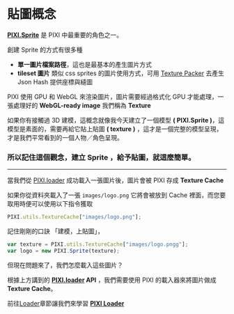 # 貼圖概念

**[PIXI.Sprite](http://pixijs.github.io/docs/PIXI.Sprite.html)** 是 PIXI 中最重要的角色之一。

創建 Sprite 的方式有很多種

* **單一圖片檔案路徑**，這也是最基本的產生圖片方式
* **tileset 圖片** 類似 css sprites 的圖片使用方式，可用 [Texture Packer](https://www.codeandweb.com/texturepacker) 去產生 Json Hash 提供座標與縫圖

PIXI 使用 GPU 和 WebGL 來渲染圖片，圖片需要經過格式化 GPU 才能處理，一張處理好的 **WebGL-ready image** 我們稱為 **Texture** 

如果你有接觸過 3D 建模，這概念就像我今天建立了一個模型 **( PIXI.Sprite )**，這模型是素面的，需要再給它貼上貼圖 **( texture )** ，這才是一個完整的模型呈現，才是我們平常看到的一個人物／角色呈現。

### 所以記住這個觀念，**建立 Sprite ，給予貼圖**，就這麼簡單。

---

當我們從 [PIXI.loader](http://pixijs.github.io/docs/PIXI.loaders.Loader.html) 成功載入一張圖片後，圖片會被 PIXI 存成 **Texture Cache** 

如果你從資料夾載入了一張 `images/logo.png`
它將會被放到 Cache 裡面，而您要取用時便可以使用以下指令獲取

```js
PIXI.utils.TextureCache["images/logo.png"];
``` 

記住剛剛的口訣 「建模，上貼圖」，

```js
var texture = PIXI.utils.TextureCache["images/logo.pngg"];
var logo = new PIXI.Sprite(texture);
```

但現在問題來了，我們怎麼載入這些圖片？

根據上方講到的 **[PIXI.loader](http://pixijs.github.io/docs/PIXI.loaders.Loader.html) API** ，我們需要使用 PIXI 的載入器來將圖片做成 **Texture Cache**。

前往[Loader](pixi_loader.md)章節讓我們來學習 **[PIXI Loader](pixi_loader.md)**
